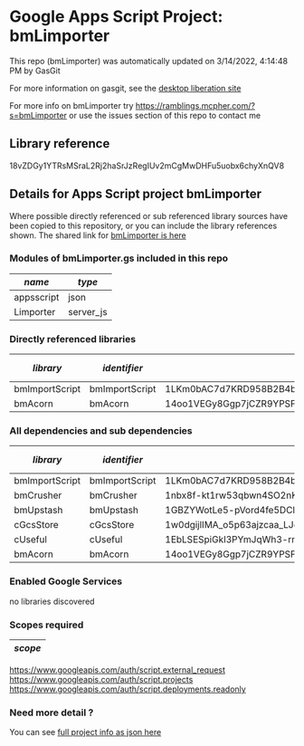# Google Apps Script Project: bmLimporter
This repo (bmLimporter) was automatically updated on 3/14/2022, 4:14:48 PM by GasGit

For more information on gasgit, see the [desktop liberation site](https://ramblings.mcpher.com/drive-sdk-and-github/migrategasgit/ "desktop liberation")

For more info on bmLimporter try https://ramblings.mcpher.com/?s=bmLimporter or use the issues section of this repo to contact me
## Library reference
18vZDGy1YTRsMSraL2Rj2haSrJzRegIUv2mCgMwDHFu5uobx6chyXnQV8


## Details for Apps Script project bmLimporter
Where possible directly referenced or sub referenced library sources have been copied to this repository, or you can include the library references shown. 
The shared link for [bmLimporter is here](https://script.google.com/d/18vZDGy1YTRsMSraL2Rj2haSrJzRegIUv2mCgMwDHFu5uobx6chyXnQV8/edit?usp=sharing "open in the GAS IDE")

### Modules of bmLimporter.gs included in this repo
*name*|*type*
--- | --- 
appsscript| json
Limporter| server_js
### Directly referenced libraries
*library*|*identifier*|*key*|*version*|*dev mode*|*source*|
--- | --- | --- | --- | --- | --- 
bmImportScript| bmImportScript|1LKm0bAC7d7KRD958B2B4bcjJ4o1sCwYZAu95s_vV0zSWy0A37BVGIUJH|6|no|[here](libraries/bmImportScript "library source")
bmAcorn| bmAcorn|14oo1VEGy8Ggp7jCZR9YPSFHxU_jj5F0GcM6nsS_CR2YlT6Ej5ACHu1jE|1|no|[here](libraries/bmAcorn "library source")
### All dependencies and sub dependencies
*library*|*identifier*|*key*|*version*|*dev mode*|*source*|
--- | --- | --- | --- | --- | --- 
bmImportScript| bmImportScript|1LKm0bAC7d7KRD958B2B4bcjJ4o1sCwYZAu95s_vV0zSWy0A37BVGIUJH|6|no|[here](libraries/bmImportScript "library source")
bmCrusher| bmCrusher|1nbx8f-kt1rw53qbwn4SO2nKaw9hLYl5OI3xeBgkBC7bpEdWKIPBDkVG0|22|no|[here](libraries/bmCrusher "library source")
bmUpstash| bmUpstash|1GBZYWotLe5-pVord4fe5DCl6pwGz1BiDjAqA0AE812_qy6XTWmWeZNX-|7|no|[here](libraries/bmUpstash "library source")
cGcsStore| cGcsStore|1w0dgijlIMA_o5p63ajzcaa_LJeUMYnrrSgfOzLKHesKZJqDCzw36qorl|13|no|[here](libraries/cGcsStore "library source")
cUseful| cUseful|1EbLSESpiGkI3PYmJqWh3-rmLkYKAtCNPi1L2YCtMgo2Ut8xMThfJ41Ex|130|no|[here](libraries/cUseful "library source")
bmAcorn| bmAcorn|14oo1VEGy8Ggp7jCZR9YPSFHxU_jj5F0GcM6nsS_CR2YlT6Ej5ACHu1jE|1|no|[here](libraries/bmAcorn "library source")
### Enabled Google Services
no libraries discovered
### Scopes required
*scope*|
--- |
https://www.googleapis.com/auth/script.external_request
https://www.googleapis.com/auth/script.projects
https://www.googleapis.com/auth/script.deployments.readonly
### Need more detail ?
You can see [full project info as json here](info.json)
